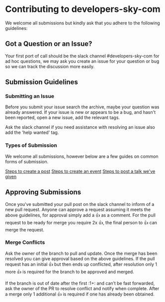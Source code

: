 # Contributing to developers-sky-com

We welcome all submissions but kindly ask that you adhere to the following guidelines:

## Got a Question or an Issue?
Your first port of call should be the slack channel #developers-sky-com for ad hoc questions, we may ask you create an issue for your question or bug so we can track the discussion more easily.

## Submission Guidelines

### Submitting an Issue

Before you submit your issue search the archive, maybe your question was already answered. If your issue is new or appears to be a bug, and hasn't been reported, open a new issue, add the relevant tags.

Ask the slack channel if you need assistance with resolving an issue also add the 'help wanted' tag.

### Types of Submission

We welcome all submissions, however below are a few guides on common forms of submission.

[Steps to create a post](https://github.com/sky-uk/developers-sky-com/wiki/Steps-to-create-a-post)
[Steps to create an event](https://github.com/sky-uk/developers-sky-com/wiki/Steps-to-create-an-event)
[Steps to post a talk we've given](https://github.com/sky-uk/developers-sky-com/wiki/Steps-to-post-a-talk-we've-given)

## Approving Submissions

Once you've submitted your pull post on the slack channel to inform of a new pull request. Anyone can approve a request assuming it meets the above guidelines, for approval simply add a :+1: as a comment. For the pull request to be ready for merge you require 2x :+1:, the final person to :+1: can merge the request.

### Merge Conflicts

Ask the owner of the branch to pull and update. Once the merge has been resolved you can give approval based on the above guidelines. If the pull request has an initial :+1: but then ends up conflicted, after resolution only 1 more :+1: is required for the branch to be approved and merged.

If the branch is out of date after the first :1+: and can’t be fast forwarded, ask the owner of the PR to resolve conflict and notify when complete. After a merge only 1 additional :+1: is required if one has already been obtained.
